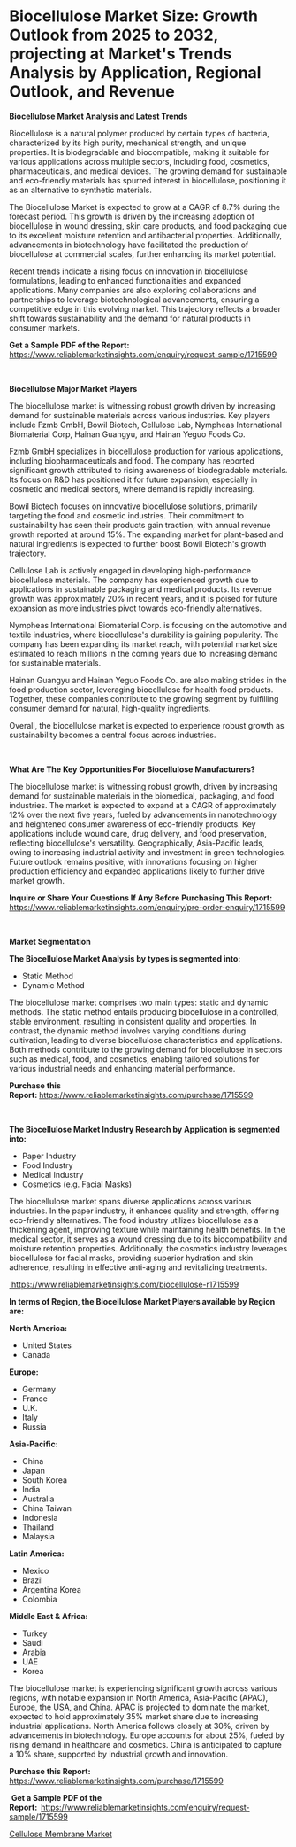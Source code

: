 <p><h1>Biocellulose Market Size: Growth Outlook from 2025 to 2032, projecting at Market's Trends Analysis by Application, Regional Outlook, and Revenue</h1></p><p><strong>Biocellulose Market Analysis and Latest Trends</strong></p>
<p><p>Biocellulose is a natural polymer produced by certain types of bacteria, characterized by its high purity, mechanical strength, and unique properties. It is biodegradable and biocompatible, making it suitable for various applications across multiple sectors, including food, cosmetics, pharmaceuticals, and medical devices. The growing demand for sustainable and eco-friendly materials has spurred interest in biocellulose, positioning it as an alternative to synthetic materials.</p><p>The Biocellulose Market is expected to grow at a CAGR of 8.7% during the forecast period. This growth is driven by the increasing adoption of biocellulose in wound dressing, skin care products, and food packaging due to its excellent moisture retention and antibacterial properties. Additionally, advancements in biotechnology have facilitated the production of biocellulose at commercial scales, further enhancing its market potential. </p><p>Recent trends indicate a rising focus on innovation in biocellulose formulations, leading to enhanced functionalities and expanded applications. Many companies are also exploring collaborations and partnerships to leverage biotechnological advancements, ensuring a competitive edge in this evolving market. This trajectory reflects a broader shift towards sustainability and the demand for natural products in consumer markets.</p></p>
<p><strong>Get a Sample PDF of the Report:&nbsp;</strong> <a href="https://www.reliablemarketinsights.com/enquiry/request-sample/1715599?utm_campaign=1887&utm_medium=2&utm_source=Github&utm_content=ia&utm_term=12012025&utm_id=biocellulose">https://www.reliablemarketinsights.com/enquiry/request-sample/1715599</a></p>
<p>&nbsp;</p>
<p><strong>Biocellulose Major Market Players</strong></p>
<p><p>The biocellulose market is witnessing robust growth driven by increasing demand for sustainable materials across various industries. Key players include Fzmb GmbH, Bowil Biotech, Cellulose Lab, Nympheas International Biomaterial Corp, Hainan Guangyu, and Hainan Yeguo Foods Co.</p><p>Fzmb GmbH specializes in biocellulose production for various applications, including biopharmaceuticals and food. The company has reported significant growth attributed to rising awareness of biodegradable materials. Its focus on R&D has positioned it for future expansion, especially in cosmetic and medical sectors, where demand is rapidly increasing.</p><p>Bowil Biotech focuses on innovative biocellulose solutions, primarily targeting the food and cosmetic industries. Their commitment to sustainability has seen their products gain traction, with annual revenue growth reported at around 15%. The expanding market for plant-based and natural ingredients is expected to further boost Bowil Biotech's growth trajectory.</p><p>Cellulose Lab is actively engaged in developing high-performance biocellulose materials. The company has experienced growth due to applications in sustainable packaging and medical products. Its revenue growth was approximately 20% in recent years, and it is poised for future expansion as more industries pivot towards eco-friendly alternatives.</p><p>Nympheas International Biomaterial Corp. is focusing on the automotive and textile industries, where biocellulose's durability is gaining popularity. The company has been expanding its market reach, with potential market size estimated to reach millions in the coming years due to increasing demand for sustainable materials.</p><p>Hainan Guangyu and Hainan Yeguo Foods Co. are also making strides in the food production sector, leveraging biocellulose for health food products. Together, these companies contribute to the growing segment by fulfilling consumer demand for natural, high-quality ingredients.</p><p>Overall, the biocellulose market is expected to experience robust growth as sustainability becomes a central focus across industries.</p></p>
<p>&nbsp;</p>
<p><strong>What Are The Key Opportunities For Biocellulose Manufacturers?</strong></p>
<p><p>The biocellulose market is witnessing robust growth, driven by increasing demand for sustainable materials in the biomedical, packaging, and food industries. The market is expected to expand at a CAGR of approximately 12% over the next five years, fueled by advancements in nanotechnology and heightened consumer awareness of eco-friendly products. Key applications include wound care, drug delivery, and food preservation, reflecting biocellulose's versatility. Geographically, Asia-Pacific leads, owing to increasing industrial activity and investment in green technologies. Future outlook remains positive, with innovations focusing on higher production efficiency and expanded applications likely to further drive market growth.</p></p>
<p><strong>Inquire or Share Your Questions If Any Before Purchasing This Report:</strong> <a href="https://www.reliablemarketinsights.com/enquiry/pre-order-enquiry/1715599?utm_campaign=1887&utm_medium=2&utm_source=Github&utm_content=ia&utm_term=12012025&utm_id=biocellulose">https://www.reliablemarketinsights.com/enquiry/pre-order-enquiry/1715599</a></p>
<p>&nbsp;</p>
<p><strong>Market Segmentation</strong></p>
<p><strong>The Biocellulose Market Analysis by types is segmented into:</strong></p>
<p><ul><li>Static Method</li><li>Dynamic Method</li></ul></p>
<p><p>The biocellulose market comprises two main types: static and dynamic methods. The static method entails producing biocellulose in a controlled, stable environment, resulting in consistent quality and properties. In contrast, the dynamic method involves varying conditions during cultivation, leading to diverse biocellulose characteristics and applications. Both methods contribute to the growing demand for biocellulose in sectors such as medical, food, and cosmetics, enabling tailored solutions for various industrial needs and enhancing material performance.</p></p>
<p><strong>Purchase this Report:&nbsp;</strong><a href="https://www.reliablemarketinsights.com/purchase/1715599?utm_campaign=1887&utm_medium=2&utm_source=Github&utm_content=ia&utm_term=12012025&utm_id=biocellulose">https://www.reliablemarketinsights.com/purchase/1715599</a></p>
<p>&nbsp;</p>
<p><strong>The Biocellulose Market Industry Research by Application is segmented into:</strong></p>
<p><ul><li>Paper Industry</li><li>Food Industry</li><li>Medical Industry</li><li>Cosmetics (e.g. Facial Masks)</li></ul></p>
<p><p>The biocellulose market spans diverse applications across various industries. In the paper industry, it enhances quality and strength, offering eco-friendly alternatives. The food industry utilizes biocellulose as a thickening agent, improving texture while maintaining health benefits. In the medical sector, it serves as a wound dressing due to its biocompatibility and moisture retention properties. Additionally, the cosmetics industry leverages biocellulose for facial masks, providing superior hydration and skin adherence, resulting in effective anti-aging and revitalizing treatments.</p></p>
<p><a href="https://www.reliablemarketinsights.com/biocellulose-r1715599?utm_campaign=1887&utm_medium=2&utm_source=Github&utm_content=ia&utm_term=12012025&utm_id=biocellulose">&nbsp;https://www.reliablemarketinsights.com/biocellulose-r1715599</a></p>
<p><strong>In terms of Region, the Biocellulose Market Players available by Region are:</strong></p>
<p>
    <p> <strong> North America: </strong>
        <ul>
            <li>United States</li>
            <li>Canada</li>
        </ul>
        </p> 
    <p> <strong> Europe: </strong>
        <ul>
            <li>Germany</li>
            <li>France</li>
            <li>U.K.</li>
            <li>Italy</li>
            <li>Russia</li>
        </ul>
        </p> 
    <p> <strong> Asia-Pacific: </strong>
        <ul>
            <li>China</li>
            <li>Japan</li>
            <li>South Korea</li>
            <li>India</li>
            <li>Australia</li>
            <li>China Taiwan</li>
            <li>Indonesia</li>
            <li>Thailand</li>
            <li>Malaysia</li>
        </ul>
        </p> 
    <p> <strong> Latin America: </strong>
        <ul>
            <li>Mexico</li>
            <li>Brazil</li>
            <li>Argentina Korea</li>
            <li>Colombia</li>
        </ul>
        </p> 
    <p> <strong> Middle East & Africa: </strong>
        <ul>
            <li>Turkey</li>
            <li>Saudi</li>
            <li>Arabia</li>
            <li>UAE</li>
            <li>Korea</li>
        </ul>
    </p>
    </p>
<p><p>The biocellulose market is experiencing significant growth across various regions, with notable expansion in North America, Asia-Pacific (APAC), Europe, the USA, and China. APAC is projected to dominate the market, expected to hold approximately 35% market share due to increasing industrial applications. North America follows closely at 30%, driven by advancements in biotechnology. Europe accounts for about 25%, fueled by rising demand in healthcare and cosmetics. China is anticipated to capture a 10% share, supported by industrial growth and innovation.</p></p>
<p><strong>Purchase this Report: </strong><a href="https://www.reliablemarketinsights.com/purchase/1715599?utm_campaign=1887&utm_medium=2&utm_source=Github&utm_content=ia&utm_term=12012025&utm_id=biocellulose">https://www.reliablemarketinsights.com/purchase/1715599</a></p>
<p>&nbsp;<strong>Get a Sample PDF of the Report:&nbsp;&nbsp;</strong><a href="https://www.reliablemarketinsights.com/enquiry/request-sample/1715599?utm_campaign=1887&utm_medium=2&utm_source=Github&utm_content=ia&utm_term=12012025&utm_id=biocellulose">https://www.reliablemarketinsights.com/enquiry/request-sample/1715599</a></p>
<p><strong></strong></p>
<p><p><a href="https://github.com/julyju69/Market-Research-Report-List-5/blob/main/cellulose-membrane-market.md?utm_campaign=1887&utm_medium=2&utm_source=Github&utm_content=ia&utm_term=12012025&utm_id=biocellulose">Cellulose Membrane Market</a></p></p>